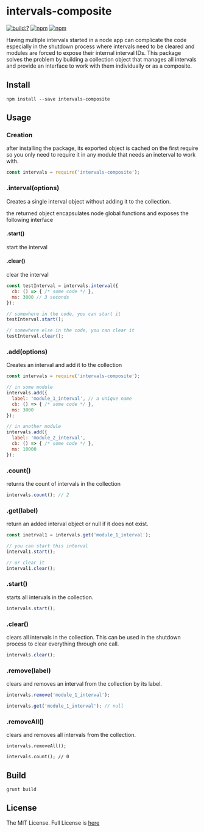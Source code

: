 # intervals-composite

[![build:?](https://travis-ci.org/eyas-ranjous/intervals-composite.svg?branch=master)](https://travis-ci.org/eyas-ranjous/express-routes-registrar) [![npm](https://img.shields.io/npm/v/intervals-composite.svg)](https://www.npmjs.com/package/intervals-composite) [![npm](https://img.shields.io/badge/node-%3E=%206.0-blue.svg)](https://www.npmjs.com/package/intervals-composite)

Having multiple intervals started in a node app can complicate the code especially in the shutdown process where intervals need to be cleared and modules are forced to expose their internal interval IDs. This package solves the problem by building a collection object that manages all intervals and provide an interface to work with them individually or as a composite.

## Install
```
npm install --save intervals-composite
```

## Usage

### Creation
after installing the package, its exported object is cached on the first require so you only need to require it in any module that needs an ineterval to work with.

```js
const intervals = require('intervals-composite');
```
### .interval(options)
Creates a single interval object without adding it to the collection.

the returned object encapsulates node global functions and exposes the following interface
#### .start()
start the interval

#### .clear()
clear the interval

```js
const testInterval = intervals.interval({
  cb: () => { /* some code */ },
  ms: 3000 // 3 seconds
});

// somewhere in the code, you can start it
testInterval.start();

// somewhere else in the code, you can clear it
testInterval.clear();
```

### .add(options)
Creates an interval and add it to the collection
```js
const intervals = require('intervals-composite');

// in some module
intervals.add({
  label: 'module_1_interval', // a unique name
  cb: () => { /* some code */ },
  ms: 3000
});

// in another module
intervals.add({
  label: 'module_2_interval',
  cb: () => { /* some code */ },
  ms: 10000
});
```

### .count()
returns the count of intervals in the collection

```js
intervals.count(); // 2
```

### .get(label)
return an added interval object or null if it does not exist.

```js
const inetrval1 = intervals.get('module_1_interval');

// you can start this interval
interval1.start();

// or clear it
interval1.clear();
```

### .start()
starts all intervals in the collection.
```js
intervals.start();
```

### .clear()
clears all intervals in the collection. This can be used in the shutdown process to clear everything through one call.
```js
intervals.clear();
```

### .remove(label)
clears and removes an interval from the collection by its label.

```js
intervals.remove('module_1_interval');

intervals.get('module_1_interval'); // null
```

### .removeAll()
clears and removes all intervals from the collection.
```
intervals.removeAll();

intervals.count(); // 0
```


## Build
```
grunt build
```

## License
The MIT License. Full License is [here](https://github.com/eyas-ranjous/intervals-composite/blob/master/LICENSE)

